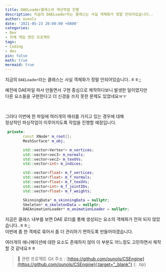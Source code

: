 ```yaml
---
title: DAELoader클래스의 개선작업 진행
description: 지금의 DAELoader라는 클래스는 사실 객체화가 정말 안되어있습니다..
author: ounols
date: '2021-05-23 20:00:00 +0800'
categories:
- Dev
- 자체 게임 엔진 프로젝트
tags:
- Coding
- dev
pin: false
math: true
mermaid: true
---
```


지금의 `DAELoader`라는 클래스는 사실 객체화가 정말 안되어있습니다..ㅎㅎ;;

예전에 DAE파일 파서 만들면서 구현 중심으로 제작하다보니 발생한 일이였지만<br/>
다른 요소들을 구현한다고 더 신경을 쓰지 못한 문제도 있었네요ㅠㅜ

<br/>

그러다 이번에 한 파일에 여러개의 매쉬를 가지고 있는 경우에 대해<br/>
정상적인 파싱작업이 이루어지도록 작업을 진행할 예정입니다.

```cpp
 private:
        const XNode* m_root{};
        MeshSurface* m_obj;

        std::vector<Vertex*> m_vertices;
        std::vector<vec3> m_normals;
        std::vector<vec2> m_texUVs;
        std::vector<int> m_indices;

        std::vector<float> m_f_vertices;
        std::vector<float> m_f_normals;
        std::vector<float> m_f_texUVs;
        std::vector<int> m_f_jointIDs;
        std::vector<float> m_f_weights;

        SkinningData* m_skinningData = nullptr;
        Skeleton* m_skeletonData = nullptr;
        DAEAnimationLoader* m_animationLoader = nullptr;
```
지금은 클래스 내부를 보면 DAE 로더를 통해 생성되는 요소의 객체화가 전혀 되지 않았습니다..ㅎㅎ;;<br/>
이번에 좀 한 객체로 묶어서 좀 더 관리하기 편하도록 만들어야겠습니다.

여러개의 애니메이션에 대한 요소도 존재하지 않아 이 부분도 어느정도 고민하면서 제작할 것 같네요ㅎㅎ


> 📣 관련 프로젝트 Git 주소 : [https://github.com/ounols/CSEngine](https://github.com/ounols/CSEngine){:target="_blank"} 
{: .tip}
